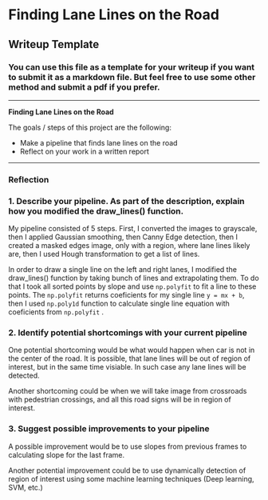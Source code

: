 # **Finding Lane Lines on the Road** 

## Writeup Template

### You can use this file as a template for your writeup if you want to submit it as a markdown file. But feel free to use some other method and submit a pdf if you prefer.

---

**Finding Lane Lines on the Road**

The goals / steps of this project are the following:
* Make a pipeline that finds lane lines on the road
* Reflect on your work in a written report


[//]: # (Image References)

[image1]: ./examples/grayscale.jpg "Grayscale"

---

### Reflection

### 1. Describe your pipeline. As part of the description, explain how you modified the draw_lines() function.

My pipeline consisted of 5 steps. First, I converted the images to grayscale, then I applied Gaussian smoothing,  then Canny Edge detection, then I created a masked edges image, only with a region, where lane lines likely are, then I used  Hough transformation to get a list of lines.

In order to draw a single line on the left and right lanes, I modified the draw_lines() function by taking bunch of lines and extrapolating them. To do that I took all sorted points by slope and use `np.polyfit` to fit a line to these points. The `np.polyfit` returns  coeficients for my single line `y = mx + b`, then I used `np.poly1d` function to calculate single line 
equation with coeficients from `np.polyfit` .




### 2. Identify potential shortcomings with your current pipeline


One potential shortcoming would be what would happen when car is not in the center of the road. It is possible, that lane lines will be out of region of interest, but in the same time visiable. In such case any lane lines will be detected. 

Another shortcoming could be when we will take image from crossroads with pedestrian crossings, and all this road signs will be in region of interest.


### 3. Suggest possible improvements to your pipeline

A possible improvement would be to use slopes from previous frames to calculating slope for the last frame.

Another potential improvement could be to use dynamically detection of region of interest using some machine learning techniques (Deep learning, SVM, etc.) 
